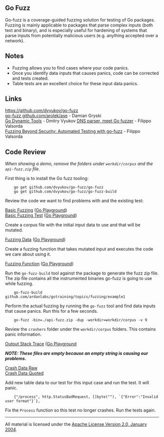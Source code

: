 ## Go Fuzz

Go-fuzz is a coverage-guided fuzzing solution for testing of Go packages. Fuzzing is mainly applicable to packages that parse complex inputs (both text and binary), and is especially useful for hardening of systems that parse inputs from potentially malicious users (e.g. anything accepted over a network).

## Notes

* Fuzzing allows you to find cases where your code panics.
* Once you identify data inputs that causes panics, code can be corrected and tests created.
* Table tests are an excellent choice for these input data panics.

## Links

https://github.com/dvyukov/go-fuzz  
[go-fuzz github.com/arolek/ase](https://medium.com/@dgryski/go-fuzz-github-com-arolek-ase-3c74d5a3150c#.xvq0ol2zj) - Damian Gryski  
[Go Dynamic Tools](https://www.youtube.com/watch?v=a9xrxRsIbSU) - Dmitry Vyukov
[DNS parser, meet Go fuzzer](https://blog.cloudflare.com/dns-parser-meet-go-fuzzer) - Filippo Valsorda  
[Fuzzing Beyond Security: Automated Testing with go-fuzz](https://www.youtube.com/watch?v=kOZbFSM7PuI) - Filippo Valsorda  

## Code Review

_When showing a demo, remove the folders under `workdir/corpus` and the `api-fuzz.zip` file._

First thing is to install the Go fuzz tooling:

		go get github.com/dvyukov/go-fuzz/go-fuzz
		go get github.com/dvyukov/go-fuzz/go-fuzz-build

Review the code we want to find problems with and the existing test:

[Basic Fuzzing](example1/example1.go) ([Go Playground](http://play.golang.org/p/rDoJiaLOV7))  
[Basic Fuzzing Test](example1/example1_test.go) ([Go Playground](http://play.golang.org/p/ToGFE_qvJw)) 

Create a corpus file with the initial input data to use and that will be mutated.

[Fuzzing Data](workdir/corpus/data.txt) ([Go Playground](http://play.golang.org/p/_bfeKC1A4z))

Create a fuzzing function that takes mutated input and executes the code we care about using it.

[Fuzzing Function](example1/fuzzer.go) ([Go Playground](http://play.golang.org/p/CaGCilf6Yr))

Run the `go-fuzz-build` tool against the package to generate the fuzz zip file. The zip file contains all the instrumented binaries go-fuzz is going to use while fuzzing.

		go-fuzz-build github.com/ardanlabs/gotraining/topics/fuzzing/example1

Perform the actual fuzzing by running the `go-fuzz` tool and find data inputs that cause panics. Run this for a few seconds.

		go-fuzz -bin=./api-fuzz.zip -dup -workdir=workdir/corpus -v 9

Review the `crashers` folder under the `workdir/corpus` folders. This contains panic information.

[Output Stack Trace](example1/workdir/corpus/crashers/da39a3ee5e6b4b0d3255bfef95601890afd80709.output) ([Go Playground](http://play.golang.org/p/YajfpYyttx)

_**NOTE: These files are empty because an empty string is causing our problems.**_

[Crash Data Raw](example1/workdir/corpus/crashers/da39a3ee5e6b4b0d3255bfef95601890afd80709)  
[Crash Data Quoted](example1/workdir/corpus/crashers/da39a3ee5e6b4b0d3255bfef95601890afd80709.quoted)

Add new table data to our test for this input case and run the test. It will panic.

		{"/process", http.StatusBadRequest, []byte(""), `{"Error":"Invalid user format"}`},

Fix the `Process` function so this test no longer crashes. Run the tests again.
___
All material is licensed under the [Apache License Version 2.0, January 2004](http://www.apache.org/licenses/LICENSE-2.0).

